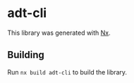 # adt-cli

This library was generated with [Nx](https://nx.dev).

## Building

Run `nx build adt-cli` to build the library.

